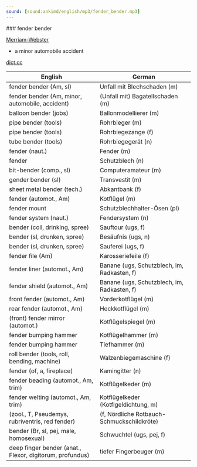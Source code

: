```yaml
---
sound: [sound:ankimd/english/mp3/fender_bender.mp3]
---
```


\### fender bender

[Merriam-Webster](https://www.merriam-webster.com/dictionary/fender+bender)

- a minor automobile accident

[dict.cc](https://www.dict.cc/fender+bender)

| English        | German       |
| -------------- | ------------ |
| fender bender (Am, sl) | Unfall mit Blechschaden (m) |
| fender bender (Am, minor, automobile, accident) | (Unfall mit) Bagatellschaden (m) |
| balloon bender (jobs) | Ballonmodellierer (m) |
| pipe bender (tools) | Rohrbieger (m) |
| pipe bender (tools) | Rohrbiegezange (f) |
| tube bender (tools) | Rohrbiegegerät (n) |
| fender (naut.) | Fender (m) |
| fender | Schutzblech (n) |
| bit-bender (comp., sl) | Computeramateur (m) |
| gender bender (sl) | Transvestit (m) |
| sheet metal bender (tech.) | Abkantbank (f) |
| fender (automot., Am) | Kotflügel (m) |
| fender mount | Schutzblechhalter-Ösen (pl) |
| fender system (naut.) | Fendersystem (n) |
| bender (coll, drinking, spree) | Sauftour (ugs, f) |
| bender (sl, drunken, spree) | Besäufnis (ugs, n) |
| bender (sl, drunken, spree) | Sauferei (ugs, f) |
| fender file (Am) | Karosseriefeile (f) |
| fender liner (automot., Am) | Banane (ugs, Schutzblech, im, Radkasten, f) |
| fender shield (automot., Am) | Banane (ugs, Schutzblech, im, Radkasten, f) |
| front fender (automot., Am) | Vorderkotflügel (m) |
| rear fender (automot., Am) | Heckkotflügel (m) |
| (front) fender mirror (automot.) | Kotflügelspiegel (m) |
| fender bumping hammer | Kotflügelhammer (m) |
| fender bumping hammer | Tiefhammer (m) |
| roll bender (tools, roll, bending, machine) | Walzenbiegemaschine (f) |
| fender (of, a, fireplace) | Kamingitter (n) |
| fender beading (automot., Am, trim) | Kotflügelkeder (m) |
| fender welting (automot., Am, trim) | Kotflügelkeder (Kotflgeldichtung, m) |
|  (zool., T, Pseudemys, rubriventris, red fender) |  (f, Nördliche Rotbauch-Schmuckschildkröte) |
| bender (Br, sl, pej, male, homosexual) | Schwuchtel (ugs, pej, f) |
| deep finger bender (anat., Flexor, digitorum, profundus) | tiefer Fingerbeuger (m) |
